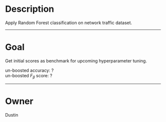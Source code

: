 # Description

Apply Random Forest classification on network traffic dataset.

---

# Goal

Get initial scores as benchmark for upcoming hyperparameter tuning.

un-boosted        accuracy:    ?<br/>
un-boosted $F_\beta$ score:    ?

---

# Owner

Dustin
